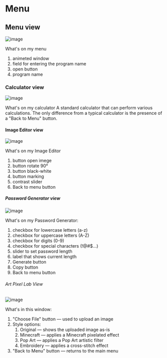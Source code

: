 # Menu
## Menu view
![image](https://github.com/user-attachments/assets/16e2a431-f537-4475-aa00-6ec29e764b74)

What's on my menu
1. animeted window
2. field for entering the program name
3. open button
4. program name
### Calculator view
![image](https://github.com/user-attachments/assets/1f794f9a-b583-46cc-90d9-f7a1317f170a)

What's on my calculator
A standard calculator that can perform various calculations. The only difference from a typical calculator is the presence of a "Back to Menu" button.
#### Image Editor view
![image](https://github.com/user-attachments/assets/d28a06ae-926c-47a2-8544-7a8023645153)

What's on my Image Editor
1. button open imege
2. button rotate 90°
3. button black-white
4. button marking
5. contrast slider
6. Back to menu button
##### Password Generator view
![image](https://github.com/user-attachments/assets/your-image-link.png)

What's on my Password Generator:
1. checkbox for lowercase letters (a-z)
2. checkbox for uppercase letters (A-Z)
3. checkbox for digits (0-9)
4. checkbox for special characters (!@#$...)
5. slider to set password length
6. label that shows current length
7. Generate button
8. Copy button
9. Back to menu button
###### Art Pixel Lab View
![image](https://github.com/user-attachments/assets/b39b7f7c-5e31-4fe2-88fa-a111ea409aa0)

What's in this window:
1. "Choose File" button — used to upload an image
2. Style options:
   1. Original — shows the uploaded image as-is
   2. Minecraft — applies a Minecraft pixelated effect
   3. Pop Art — applies a Pop Art artistic filter
   4. Embroidery — applies a cross-stitch effect
3. "Back to Menu" button — returns to the main menu
